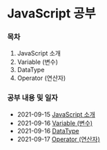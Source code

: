# JavaScript 공부 

### 목차

1. JavaScript 소개
2. Variable (변수)
3. DataType
4. Operator (연산자)


### 공부 내용 및 일자 

- 2021-09-15 [JavaScript 소개](./javascript/README.md)
- 2021-09-16 [Variable (변수)](./variable/README.md)
- 2021-09-16 [DataType](./datatype/README.md)
- 2021-09-17 [Operator (연산자)](./operator/README.md)
